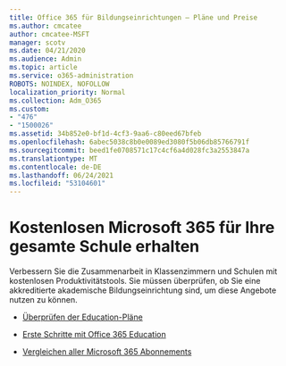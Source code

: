 ```yaml
---
title: Office 365 für Bildungseinrichtungen – Pläne und Preise
ms.author: cmcatee
author: cmcatee-MSFT
manager: scotv
ms.date: 04/21/2020
ms.audience: Admin
ms.topic: article
ms.service: o365-administration
ROBOTS: NOINDEX, NOFOLLOW
localization_priority: Normal
ms.collection: Adm_O365
ms.custom:
- "476"
- "1500026"
ms.assetid: 34b852e0-bf1d-4cf3-9aa6-c80eed67bfeb
ms.openlocfilehash: 6abec5038c8b0e0089ed3080f5b06db85766791f
ms.sourcegitcommit: beed1fe0708571c17c4cf6a4d028fc3a2553847a
ms.translationtype: MT
ms.contentlocale: de-DE
ms.lasthandoff: 06/24/2021
ms.locfileid: "53104601"
---
```

# <a name="get-microsoft-365-free-for-your-entire-school"></a>Kostenlosen Microsoft 365 für Ihre gesamte Schule erhalten

Verbessern Sie die Zusammenarbeit in Klassenzimmern und Schulen mit kostenlosen Produktivitätstools. Sie müssen überprüfen, ob Sie eine akkreditierte akademische Bildungseinrichtung sind, um diese Angebote nutzen zu können.
  
- [Überprüfen der Education-Pläne](https://products.office.com/academic/compare-office-365-education-plans)

- [Erste Schritte mit Office 365 Education](https://support.office.com/article/get-started-with-office-365-education-ab02abe5-a1ee-458c-b749-5b44416ccf14?wt.mc_id=o365_portal_mmaven&ui=en-US&rs=en-US&ad=US)

- [Vergleichen aller Microsoft 365 Abonnements](https://products.office.com/business/compare-more-office-365-for-business-plans)